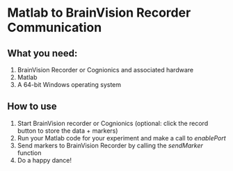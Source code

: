 # Matlab to BrainVision Recorder Communication
## What you need:
1) BrainVision Recorder or Cognionics and associated hardware 
2) Matlab
3) A 64-bit Windows operating system

## How to use

1) Start BrainVision recorder or Cognionics (optional: click the record button to store the data + markers)
2) Run your Matlab code for your experiment and make a call to _enablePort_
3) Send markers to BrainVision Recorder by calling the _sendMarker_ function
4) Do a happy dance!
